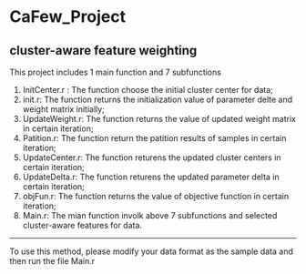 # CaFew_Project
cluster-aware feature weighting
--------------------------------
This project includes 1 main function and 7 subfunctions
1. InitCenter.r : The function choose the initial cluster center for data;
2. init.r: The function returns the initialization value of parameter delte and weight matrix initially;
3. UpdateWeight.r: The function returns the value of updated weight matrix in certain iteration;
4. Patition.r: The function return the patition results of samples in certain iteration;
5. UpdateCenter.r: The function returens the updated cluster centers in certain iteration;
6. UpdateDelta.r: The function returens the updated parameter delta in certain iteration;
7. objFun.r: The function returns the value of objective function in certain iteration;
8. Main.r: The mian function involk above 7 subfunctions and selected cluster-aware features for data.
---------------------------------
To use this method, please modify your data format as the sample data and then run the file Main.r
